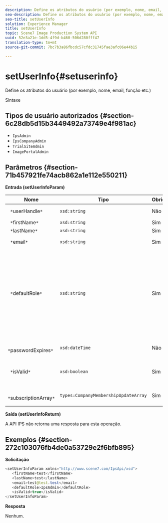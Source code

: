 ```yaml
---
description: Define os atributos do usuário (por exemplo, nome, email, função etc.)
seo-description: Define os atributos do usuário (por exemplo, nome, email, função etc.)
seo-title: setUserInfo
solution: Experience Manager
title: setUserInfo
topic: Scene7 Image Production System API
uuid: 52e3a21e-1dd5-4f9d-b460-506d280fff47
translation-type: tm+mt
source-git-commit: 7bc7b3a86fbcdc57cfdc31745fae3afc06e44b15

---
```



# setUserInfo{#setuserinfo}

Define os atributos do usuário (por exemplo, nome, email, função etc.)

Sintaxe

## Tipos de usuário autorizados {#section-6c28db5d15b3449492a73749e4f981ac}

* `IpsAdmin`
* `IpsCompanyAdmin`
* `TrialSiteAdmin`
* `ImagePortalAdmin`

## Parâmetros {#section-71b457921fe74acb862a1e112e550211}

**Entrada (setUserInfoParam)**

| Nome | Tipo | Obrigatório | Descrição |
|---|---|---|---|
| ` *`userHandle`*` | `xsd:string` | Não | Identificador do usuário. |
| ` *`firstName`*` | `xsd:string` | Sim | Nome. |
| ` *`lastName`*` | `xsd:string` | Sim | Sobrenome. |
| ` *`email`*` | `xsd:string` | Sim | Email do usuário. |
| ` *`defaultRole`*` | `xsd:string` | Sim | Define a função de um usuário em cada empresa à qual ele pertence. Observe, no entanto, que a `IpsAdmin` função substitui outras configurações por empresa. |
| ` *`passwordExpires`*` | `xsd:dateTime` | Não | Definir a data de expiração da senha. |
| ` *`isValid`*` | `xsd:boolean` | Sim | Determina se o usuário é um usuário IPS válido. |
| ` *`subscriptionArray`*` | `types:CompanyMembershipUpdateArray` | Sim | Uma matriz de alças de empresa. |

**Saída (setUserInfoReturn)**

A API IPS não retorna uma resposta para esta operação.

## Exemplos {#section-272c103076fb4de0a53729e2f6bfb895}

**Solicitação**

```java
<setUserInfoParam xmlns="http://www.scene7.com/IpsApi/xsd">
   <firstName>test</firstName>
   <lastName>test</lastName>
   <email>test@test.test</email>
   <defaultRole>IpsAdmin</defaultRole>
   <isValid>true</isValid>
</setUserInfoParam>
```

**Resposta**

Nenhum.
